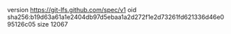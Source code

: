 version https://git-lfs.github.com/spec/v1
oid sha256:b19d63a61a1e2404db97d5ebaa1a2d272f1e2d73261fd621336d46e095126c05
size 12067
